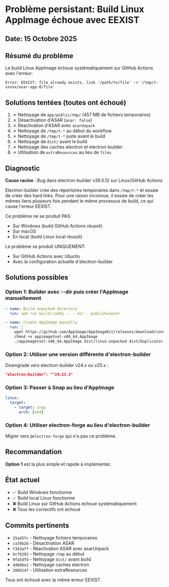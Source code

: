 # Problème persistant: Build Linux AppImage échoue avec EEXIST

## Date: 15 Octobre 2025

## Résumé du problème

Le build Linux AppImage échoue systématiquement sur GitHub Actions avec l'erreur:
```
Error: EEXIST: file already exists, link '/path/to/file' -> '/tmp/t-xxxxx/asar-app-0/file'
```

## Solutions tentées (toutes ont échoué)

1. ✗ Nettoyage de `app/public/tmp/` (457 MB de fichiers temporaires)
2. ✗ Désactivation d'ASAR (`asar: false`)
3. ✗ Réactivation d'ASAR avec `asarUnpack`
4. ✗ Nettoyage de `/tmp/t-*` au début du workflow
5. ✗ Nettoyage de `/tmp/t-*` juste avant le build
6. ✗ Nettoyage de `dist/` avant le build
7. ✗ Nettoyage des caches electron et electron-builder
8. ✗ Utilisation de `extraResources` au lieu de `files`

## Diagnostic

**Cause racine** : Bug dans electron-builder v26.0.12 sur Linux/GitHub Actions

Electron-builder crée des répertoires temporaires dans `/tmp/t-*` et essaie de créer des hard links. Pour une raison inconnue, il essaie de créer les mêmes liens plusieurs fois pendant le même processus de build, ce qui cause l'erreur EEXIST.

Ce problème ne se produit PAS:
- Sur Windows (build GitHub Actions réussit)
- Sur macOS
- En local (build Linux local réussit)

Le problème se produit UNIQUEMENT:
- Sur GitHub Actions avec Ubuntu
- Avec la configuration actuelle d'electron-builder

## Solutions possibles

### Option 1: Builder avec --dir puis créer l'AppImage manuellement

```yaml
- name: Build unpacked directory
  run: npm run build:caddy -- --dir --publish=never

- name: Create AppImage manually
  run: |
    wget https://github.com/AppImage/AppImageKit/releases/download/continuous/appimagetool-x86_64.AppImage
    chmod +x appimagetool-x86_64.AppImage
    ./appimagetool-x86_64.AppImage dist/linux-unpacked dist/Duplicator.AppImage
```

### Option 2: Utiliser une version différente d'electron-builder

Downgrade vers electron-builder v24.x ou v25.x :
```json
"electron-builder": "^24.13.3"
```

### Option 3: Passer à Snap au lieu d'AppImage

```yaml
linux:
  target: 
    - target: snap
      arch: [x64]
```

### Option 4: Utiliser electron-forge au lieu d'electron-builder

Migrer vers `@electron-forge` qui n'a pas ce problème.

## Recommandation

**Option 1** est la plus simple et rapide à implémenter.

## État actuel

- ✅ Build Windows fonctionne
- ✅ Build local Linux fonctionne  
- ❌ Build Linux sur GitHub Actions échoue systématiquement
- ❌ Tous les correctifs ont échoué

## Commits pertinents

- `25ad5fc` - Nettoyage fichiers temporaires
- `ca70b2b` - Désactivation ASAR
- `f343aff` - Réactivation ASAR avec asarUnpack
- `bcf8292` - Nettoyage `/tmp` au début
- `9fa5dfd` - Nettoyage `dist/` avant build
- `ddb0ba1` - Nettoyage caches electron
- `28dd14f` - Utilisation extraResources

Tous ont échoué avec la même erreur EEXIST.

